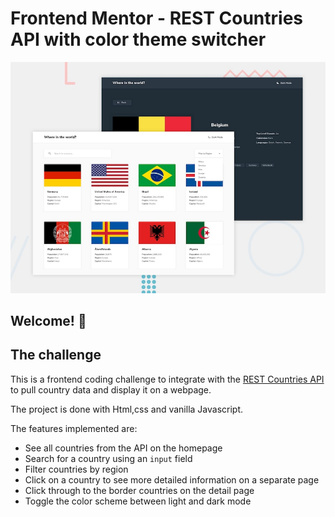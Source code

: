 # Frontend Mentor - REST Countries API with color theme switcher

![Design preview for the REST Countries API with color theme switcher coding challenge](./design/desktop-preview.jpg)

## Welcome! 👋

## The challenge

This is a frontend coding challenge to integrate with the [REST Countries API](https://restcountries.com) to pull country data and display it on a webpage.

The project is done with Html,css and vanilla Javascript.

The features implemented are:

- See all countries from the API on the homepage
- Search for a country using an `input` field
- Filter countries by region
- Click on a country to see more detailed information on a separate page
- Click through to the border countries on the detail page
- Toggle the color scheme between light and dark mode
